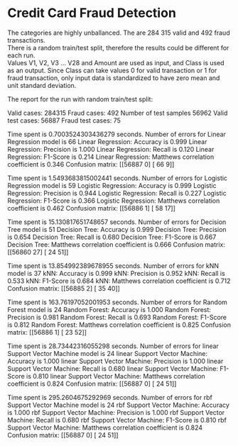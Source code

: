 # Credit Card Fraud Detection

The categories are highly unballanced. The are 284 315 valid and 492 fraud transactions.  
There is a random train/test split, therefore the results could be different for each run.  
Values V1, V2, V3 ... V28 and Amount are used as input, and Class is used as an output. Since Class can take values 0 for valid transaction or 1 for fraud transaction, only input data is standardized to have zero mean and unit standard deviation.  

The report for the run with random train/test split:

Valid cases: 284315
Fraud cases: 492
Number of test samples 56962
Valid test cases: 56887
Fraud test cases: 75


Time spent is 0.7003524303436279 seconds.
Number of errors for Linear Regression model is 66
Linear Regression: Accuracy is 0.999
Linear Regression: Precision is 1.000
Linear Regression: Recall is 0.120
Linear Regression: F1-Score is 0.214
Linear Regression: Matthews correlation coefficient is 0.346
Confusion matrix:
 [[56887     0]
 [   66     9]]


Time spent is 1.5493683815002441 seconds.
Number of errors for Logistic Regression model is 59
Logistic Regression: Accuracy is 0.999
Logistic Regression: Precision is 0.944
Logistic Regression: Recall is 0.227
Logistic Regression: F1-Score is 0.366
Logistic Regression: Matthews correlation coefficient is 0.462
Confusion matrix:
 [[56886     1]
 [   58    17]]


Time spent is 15.130817651748657 seconds.
Number of errors for Decision Tree model is 51
Decision Tree: Accuracy is 0.999
Decision Tree: Precision is 0.654
Decision Tree: Recall is 0.680
Decision Tree: F1-Score is 0.667
Decision Tree: Matthews correlation coefficient is 0.666
Confusion matrix:
 [[56860    27]
 [   24    51]]


Time spent is 13.854992389678955 seconds.
Number of errors for kNN model is 37
kNN: Accuracy is 0.999
kNN: Precision is 0.952
kNN: Recall is 0.533
kNN: F1-Score is 0.684
kNN: Matthews correlation coefficient is 0.712
Confusion matrix:
 [[56885     2]
 [   35    40]]


Time spent is 163.76197052001953 seconds.
Number of errors for Random Forest model is 24
Random Forest: Accuracy is 1.000
Random Forest: Precision is 0.981
Random Forest: Recall is 0.693
Random Forest: F1-Score is 0.812
Random Forest: Matthews correlation coefficient is 0.825
Confusion matrix:
 [[56886     1]
 [   23    52]]


Time spent is 28.73442316055298 seconds.
Number of errors for linear Support Vector Machine model is 24
linear Support Vector Machine: Accuracy is 1.000
linear Support Vector Machine: Precision is 1.000
linear Support Vector Machine: Recall is 0.680
linear Support Vector Machine: F1-Score is 0.810
linear Support Vector Machine: Matthews correlation coefficient is 0.824
Confusion matrix:
 [[56887     0]
 [   24    51]]


Time spent is 295.2604675292969 seconds.
Number of errors for rbf Support Vector Machine model is 24
rbf Support Vector Machine: Accuracy is 1.000
rbf Support Vector Machine: Precision is 1.000
rbf Support Vector Machine: Recall is 0.680
rbf Support Vector Machine: F1-Score is 0.810
rbf Support Vector Machine: Matthews correlation coefficient is 0.824
Confusion matrix:
 [[56887     0]
 [   24    51]]
